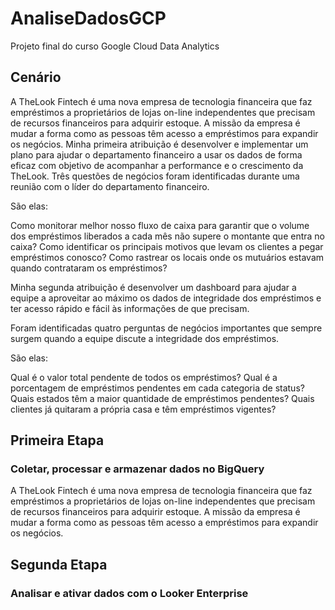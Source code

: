 # AnaliseDadosGCP
Projeto final do curso Google Cloud Data Analytics

## Cenário

A TheLook Fintech é uma nova empresa de tecnologia financeira que faz empréstimos a proprietários de lojas on-line independentes que precisam de recursos financeiros para adquirir estoque. A missão da empresa é mudar a forma como as pessoas têm acesso a empréstimos para expandir os negócios. Minha primeira atribuição é desenvolver e implementar um plano para ajudar o departamento financeiro a usar os dados de forma eficaz com objetivo de acompanhar a performance e o crescimento da TheLook. Três questões de negócios foram identificadas durante uma reunião com o líder do departamento financeiro.

São elas:

Como monitorar melhor nosso fluxo de caixa para garantir que o volume dos empréstimos liberados a cada mês não supere o montante que entra no caixa?
Como identificar os principais motivos que levam os clientes a pegar empréstimos conosco?
Como rastrear os locais onde os mutuários estavam quando contrataram os empréstimos?

Minha segunda atribuição é desenvolver um dashboard para ajudar a equipe a aproveitar ao máximo os dados de integridade dos empréstimos e ter acesso rápido e fácil às informações de que precisam.

Foram identificadas quatro perguntas de negócios importantes que sempre surgem quando a equipe discute a integridade dos empréstimos.

São elas:

Qual é o valor total pendente de todos os empréstimos?
Qual é a porcentagem de empréstimos pendentes em cada categoria de status?
Quais estados têm a maior quantidade de empréstimos pendentes?
Quais clientes já quitaram a própria casa e têm empréstimos vigentes?

## Primeira Etapa
### Coletar, processar e armazenar dados no BigQuery

A TheLook Fintech é uma nova empresa de tecnologia financeira que faz empréstimos a proprietários de lojas on-line independentes que precisam de recursos financeiros para adquirir estoque. A missão da empresa é mudar a forma como as pessoas têm acesso a empréstimos para expandir os negócios.



## Segunda Etapa
### Analisar e ativar dados com o Looker Enterprise
